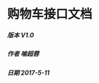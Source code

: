 # 

# 

# 

# 

# 

#                                                     购物车接口文档

#####                                                                                                                                        版本 V1.0

#####                                                                                                                                        作者 喻超蓉

#####                                                                                                                                        日期 2017-5-11



